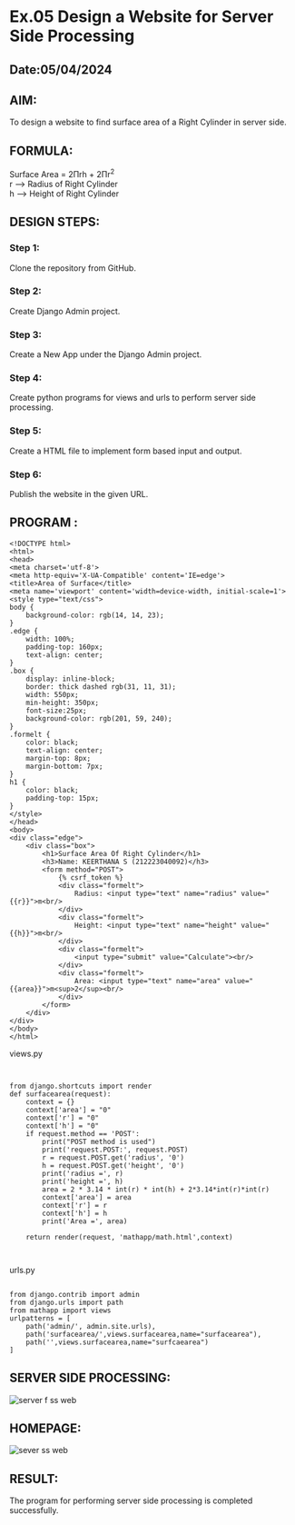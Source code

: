 # Ex.05 Design a Website for Server Side Processing
## Date:05/04/2024

## AIM:
To design a website to find surface area of a Right Cylinder in server side.

## FORMULA:
Surface Area = 2Πrh + 2Πr<sup>2</sup>
<br>r --> Radius of Right Cylinder
<br>h --> Height of Right Cylinder

## DESIGN STEPS:

### Step 1:
Clone the repository from GitHub.

### Step 2:
Create Django Admin project.

### Step 3:
Create a New App under the Django Admin project.

### Step 4:
Create python programs for views and urls to perform server side processing.

### Step 5:
Create a HTML file to implement form based input and output.

### Step 6:
Publish the website in the given URL.

## PROGRAM :
```
<!DOCTYPE html>
<html>
<head>
<meta charset='utf-8'>
<meta http-equiv='X-UA-Compatible' content='IE=edge'>
<title>Area of Surface</title>
<meta name='viewport' content='width=device-width, initial-scale=1'>
<style type="text/css">
body {
    background-color: rgb(14, 14, 23);
}
.edge {
    width: 100%;
    padding-top: 160px;
    text-align: center;
}
.box {
    display: inline-block;
    border: thick dashed rgb(31, 11, 31);
    width: 550px;
    min-height: 350px;
    font-size:25px;
    background-color: rgb(201, 59, 240);
}
.formelt {
    color: black;
    text-align: center;
    margin-top: 8px;
    margin-bottom: 7px;
}
h1 {
    color: black;
    padding-top: 15px;
}
</style>
</head>
<body>
<div class="edge">
    <div class="box">
        <h1>Surface Area Of Right Cylinder</h1>
        <h3>Name: KEERTHANA S (212223040092)</h3>
        <form method="POST">
            {% csrf_token %}
            <div class="formelt">
                Radius: <input type="text" name="radius" value="{{r}}">m<br/>
            </div>
            <div class="formelt">
                Height: <input type="text" name="height" value="{{h}}">m<br/>
            </div>
            <div class="formelt">
                <input type="submit" value="Calculate"><br/>
            </div>
            <div class="formelt">
                Area: <input type="text" name="area" value="{{area}}">m<sup>2</sup><br/>
            </div>
        </form>
    </div>
</div>
</body>
</html>

```

views.py
```


from django.shortcuts import render
def surfacearea(request):
    context = {}
    context['area'] = "0"
    context['r'] = "0"
    context['h'] = "0"
    if request.method == 'POST':
        print("POST method is used")
        print('request.POST:', request.POST)
        r = request.POST.get('radius', '0') 
        h = request.POST.get('height', '0') 
        print('radius =', r)
        print('height =', h)
        area = 2 * 3.14 * int(r) * int(h) + 2*3.14*int(r)*int(r)
        context['area'] = area
        context['r'] = r
        context['h'] = h
        print('Area =', area)
    
    return render(request, 'mathapp/math.html',context)



```
urls.py
```

from django.contrib import admin
from django.urls import path
from mathapp import views
urlpatterns = [
    path('admin/', admin.site.urls),
    path('surfacearea/',views.surfacearea,name="surfacearea"),
    path('',views.surfacearea,name="surfcaearea")
]
```

## SERVER SIDE PROCESSING:

![server f ss web](https://github.com/keerthanasivakumar02/MathServer/assets/150827397/63cc0d57-6251-49bc-b4bf-f20805845292)


## HOMEPAGE:
![sever ss web](https://github.com/keerthanasivakumar02/MathServer/assets/150827397/87d21b53-1f70-415d-82bf-91c5e1768c8d)


## RESULT:
The program for performing server side processing is completed successfully.
